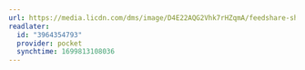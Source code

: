 ```yaml
---
url: https://media.licdn.com/dms/image/D4E22AQG2Vhk7rHZqmA/feedshare-shrink_1280/0/1698992174791?e=1702512000&v=beta&t=ATmGd8ZIRz1vBY6W32BF-yLxjLwib7Xmw_eRqUQ_W6Q
readlater:
  id: "3964354793"
  provider: pocket
  synchtime: 1699813108036
---
```

[](https://www.facebook.com/MEGAprivacy)[](https://www.twitter.com/MEGAprivacy)